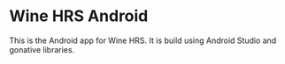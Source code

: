 Wine HRS Android
============

This is the Android app for Wine HRS.
It is build using Android Studio and gonative libraries.
